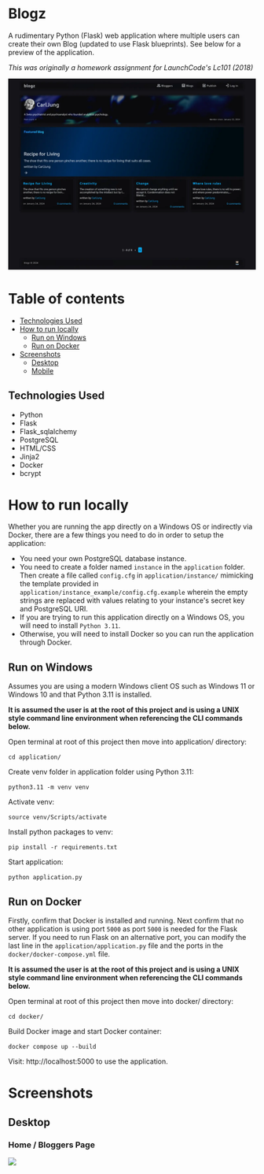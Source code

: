 # Blogz

A rudimentary Python (Flask) web application where multiple users can create their own Blog (updated to use Flask blueprints). See below for a preview of the application.

_This was originally a homework assignment for LaunchCode's Lc101 (2018)_

<img src="presentation/thumbnail.webp" width="700">

# Table of contents

-   [Technologies Used](#technologies-used)
-   [How to run locally](#how-to-run-locally)
    -   [Run on Windows](#run-on-windows)
    -   [Run on Docker](#run-on-docker)
-   [Screenshots](#screenshots)
    -   [Desktop](#desktop)
    -   [Mobile](#mobile)

## Technologies Used

-   Python
-   Flask
-   Flask_sqlalchemy
-   PostgreSQL
-   HTML/CSS
-   Jinja2
-   Docker
-   bcrypt

# How to run locally

Whether you are running the app directly on a Windows OS or indirectly via Docker, there are a few things you need to do in order to setup the application:

-   You need your own PostgreSQL database instance.
-   You need to create a folder named `instance` in the `application` folder. Then create a file called `config.cfg` in `application/instance/` mimicking the template provided in `application/instance_example/config.cfg.example` wherein the empty strings are replaced with values relating to your instance's secret key and PostgreSQL URI.
-   If you are trying to run this application directly on a Windows OS, you will need to install `Python 3.11`.
-   Otherwise, you will need to install Docker so you can run the application through Docker.

## Run on Windows

Assumes you are using a modern Windows client OS such as Windows 11 or Windows 10 and that Python 3.11 is installed.

**It is assumed the user is at the root of this project and is using a UNIX style command line environment when referencing the CLI commands below.**

Open terminal at root of this project then move into application/ directory:

```
cd application/
```

Create venv folder in application folder using Python 3.11:

```
python3.11 -m venv venv
```

Activate venv:

```
source venv/Scripts/activate
```

Install python packages to venv:

```
pip install -r requirements.txt
```

Start application:

```
python application.py
```

## Run on Docker

Firstly, confirm that Docker is installed and running. Next confirm that no other application is using port `5000` as port `5000` is needed for the Flask server. If you need to run Flask on an alternative port, you can modify the last line in the `application/application.py` file and the ports in the `docker/docker-compose.yml` file.

**It is assumed the user is at the root of this project and is using a UNIX style command line environment when referencing the CLI commands below.**

Open terminal at root of this project then move into docker/ directory:

```
cd docker/
```

Build Docker image and start Docker container:

```
docker compose up --build
```

Visit: http://localhost:5000 to use the application.

# Screenshots

## Desktop

### Home / Bloggers Page

<img src="https://dj8eg5xs13hf6.cloudfront.net/blogz/1.png" width="800">
